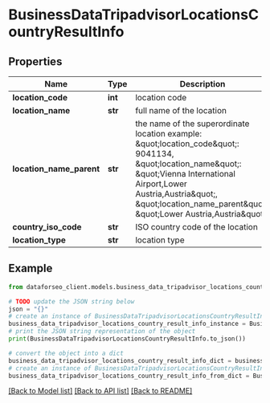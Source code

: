 # BusinessDataTripadvisorLocationsCountryResultInfo


## Properties

Name | Type | Description | Notes
------------ | ------------- | ------------- | -------------
**location_code** | **int** | location code | [optional] 
**location_name** | **str** | full name of the location | [optional] 
**location_name_parent** | **str** | the name of the superordinate location example: \&quot;location_code\&quot;: 9041134, \&quot;location_name\&quot;: \&quot;Vienna International Airport,Lower Austria,Austria\&quot;, \&quot;location_name_parent\&quot;: \&quot;Lower Austria,Austria\&quot; | [optional] 
**country_iso_code** | **str** | ISO country code of the location | [optional] 
**location_type** | **str** | location type | [optional] 

## Example

```python
from dataforseo_client.models.business_data_tripadvisor_locations_country_result_info import BusinessDataTripadvisorLocationsCountryResultInfo

# TODO update the JSON string below
json = "{}"
# create an instance of BusinessDataTripadvisorLocationsCountryResultInfo from a JSON string
business_data_tripadvisor_locations_country_result_info_instance = BusinessDataTripadvisorLocationsCountryResultInfo.from_json(json)
# print the JSON string representation of the object
print(BusinessDataTripadvisorLocationsCountryResultInfo.to_json())

# convert the object into a dict
business_data_tripadvisor_locations_country_result_info_dict = business_data_tripadvisor_locations_country_result_info_instance.to_dict()
# create an instance of BusinessDataTripadvisorLocationsCountryResultInfo from a dict
business_data_tripadvisor_locations_country_result_info_from_dict = BusinessDataTripadvisorLocationsCountryResultInfo.from_dict(business_data_tripadvisor_locations_country_result_info_dict)
```
[[Back to Model list]](../README.md#documentation-for-models) [[Back to API list]](../README.md#documentation-for-api-endpoints) [[Back to README]](../README.md)


